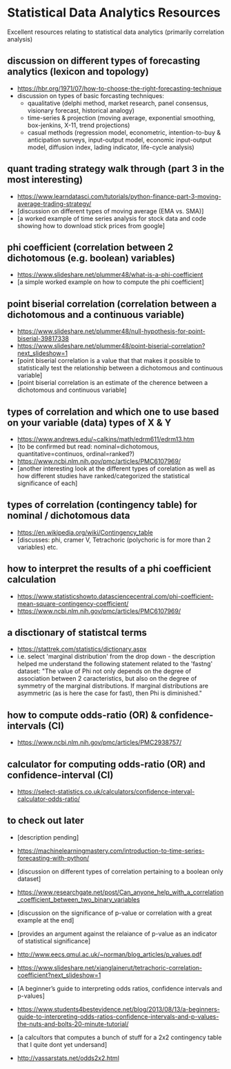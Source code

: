 # Statistical Data Analytics Resources
Excellent resources relating to statistical data analytics (primarily correlation analysis)


## discussion on different types of forecasting analytics (lexicon and topology)
- https://hbr.org/1971/07/how-to-choose-the-right-forecasting-technique
- discussion on types of basic forcasting techniques:
  - qaualitative (delphi method, market research, panel consensus, visionary forecast, historical analogy)
  - time-series & projection (moving average, exponential smoothing, box-jenkins, X-11, trend projections)
  - casual methods (regression model, econometric, intention-to-buy & anticipation surveys, input-output  model, economic input-output model, diffusion index, lading indicator, life-cycle analysis)


## quant trading strategy walk through (part 3 in the most interesting)
- https://www.learndatasci.com/tutorials/python-finance-part-3-moving-average-trading-strategy/
- [discussion on different types of moving average (EMA vs. SMA)]
- [a worked example of time series analysis for stock data and code showing how to download stick prices from google]

## phi coefficient (correlation between 2 dichotomous (e.g. boolean) variables)
- https://www.slideshare.net/plummer48/what-is-a-phi-coefficient
- [a simple worked example on how to compute the phi coefficient]

## point biserial correlation (correlation between a dichotomous and a continuous variable)
- https://www.slideshare.net/plummer48/null-hypothesis-for-point-biserial-39817338
- https://www.slideshare.net/plummer48/point-biserial-correlation?next_slideshow=1
- [point biserial correlation is a value that that makes it possible to statistically test the relationship between a dichotomous and continuous variable]
- [point biserial correlation is an estimate of the cherence between a dichotomous and continuous variable]


## types of correlation and which one to use based on your variable (data) types of X & Y
- https://www.andrews.edu/~calkins/math/edrm611/edrm13.htm
- [to be confirmed but read: nominal=dichotomous, quantitative=continuos, ordinal=ranked?)
- https://www.ncbi.nlm.nih.gov/pmc/articles/PMC6107969/
- [another interesting look at the different types of corelation as well as how different studies have ranked/categorized the statistical significance of each]


## types of correlation (contingency table) for nominal / dichotomous data
- https://en.wikipedia.org/wiki/Contingency_table
- [discusses: phi, cramer V, Tetrachoric (polychoric is for more than 2 variables) etc.

## how to interpret the results of a phi coefficient calculation
- https://www.statisticshowto.datasciencecentral.com/phi-coefficient-mean-square-contingency-coefficient/
- https://www.ncbi.nlm.nih.gov/pmc/articles/PMC6107969/

## a disctionary of statistcal terms
- https://stattrek.com/statistics/dictionary.aspx
- i.e. select 'marginal distribution' from the drop down - the description helped me understand the following statement related to the 'fastng' dataset: "The value of Phi not only depends on the degree of association between 2 caracteristics, but also on the degree of symmetry of the marginal distributions. If marginal distributions are asymmetric (as is here the case for fast), then Phi is diminished."

## how to compute odds-ratio (OR) & confidence-intervals (CI)
- https://www.ncbi.nlm.nih.gov/pmc/articles/PMC2938757/

## calculator for computing odds-ratio (OR) and confidence-interval (CI)
- https://select-statistics.co.uk/calculators/confidence-interval-calculator-odds-ratio/


## to check out later

- [description pending]
- https://machinelearningmastery.com/introduction-to-time-series-forecasting-with-python/

- [discussion on different types of correlation pertaining to a boolean only dataset]
- https://www.researchgate.net/post/Can_anyone_help_with_a_correlation_coefficient_between_two_binary_variables

- [discussion on the significance of p-value or correlation with a great example at the end]
- [provides an argument against the relaiance of p-value as an indicator of statistical significance]
- http://www.eecs.qmul.ac.uk/~norman/blog_articles/p_values.pdf

- https://www.slideshare.net/xianglainerut/tetrachoric-correlation-coefficient?next_slideshow=1

- [A beginner’s guide to interpreting odds ratios, confidence intervals and p-values]
- https://www.students4bestevidence.net/blog/2013/08/13/a-beginners-guide-to-interpreting-odds-ratios-confidence-intervals-and-p-values-the-nuts-and-bolts-20-minute-tutorial/

- [a calcultors that computes a bunch of stuff for a 2x2 contingency table that I quite dont yet undersand]
- http://vassarstats.net/odds2x2.html

